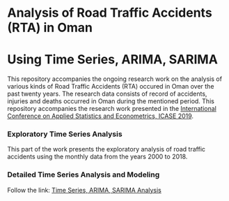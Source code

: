# Analysis of Road Traffic Accidents (RTA) in Oman
# Using Time Series, ARIMA, SARIMA
This repository accompanies the ongoing research work on the analysis of various kinds of Road Traffic Accidents (RTA) occured in Oman over the past twenty years. The research data consists of record of accidents, injuries and deaths occurred in Oman during the mentioned period. This repository accompanies the research work presented in the [International Conference on Applied Statistics and Econometrics, ICASE 2019](http://conf.epoka.edu.al/).

### Exploratory Time Series Analysis 
This part of the work presents the exploratory analysis of road traffic accidents using the monthly data from the years 2000 to 2018.



### Detailed Time Series Analysis and Modeling
Follow the link: [Time Series, ARIMA, SARIMA Analysis](Oman-RTA-Time-Series-R.ipynb)

